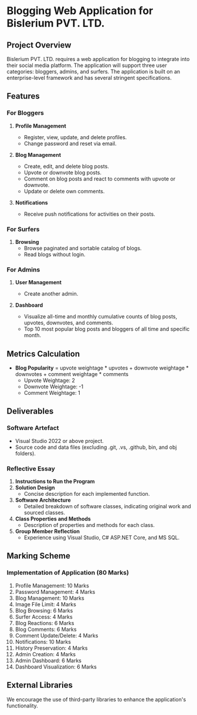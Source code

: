 # Blogging Web Application for Bislerium PVT. LTD.

## Project Overview

Bislerium PVT. LTD. requires a web application for blogging to integrate into their social media platform. The application will support three user categories: bloggers, admins, and surfers. The application is built on an enterprise-level framework and has several stringent specifications.

## Features

### For Bloggers

1. **Profile Management**
    - Register, view, update, and delete profiles.
    - Change password and reset via email.
   
2. **Blog Management**
    - Create, edit, and delete blog posts.
    - Upvote or downvote blog posts.
    - Comment on blog posts and react to comments with upvote or downvote.
    - Update or delete own comments.

3. **Notifications**
    - Receive push notifications for activities on their posts.

### For Surfers

1. **Browsing**
    - Browse paginated and sortable catalog of blogs.
    - Read blogs without login.

### For Admins

1. **User Management**
    - Create another admin.

2. **Dashboard**
    - Visualize all-time and monthly cumulative counts of blog posts, upvotes, downvotes, and comments.
    - Top 10 most popular blog posts and bloggers of all time and specific month.

## Metrics Calculation

- **Blog Popularity** = upvote weightage * upvotes + downvote weightage * downvotes + comment weightage * comments
    - Upvote Weightage: 2
    - Downvote Weightage: -1
    - Comment Weightage: 1

## Deliverables

### Software Artefact

- Visual Studio 2022 or above project.
- Source code and data files (excluding .git, .vs, .github, bin, and obj folders).

### Reflective Essay

1. **Instructions to Run the Program**
2. **Solution Design**
    - Concise description for each implemented function.
3. **Software Architecture**
    - Detailed breakdown of software classes, indicating original work and sourced classes.
4. **Class Properties and Methods**
    - Description of properties and methods for each class.
5. **Group Member Reflection**
    - Experience using Visual Studio, C# ASP.NET Core, and MS SQL.

## Marking Scheme

### Implementation of Application (80 Marks)

1. Profile Management: 10 Marks
2. Password Management: 4 Marks
3. Blog Management: 10 Marks
4. Image File Limit: 4 Marks
5. Blog Browsing: 6 Marks
6. Surfer Access: 4 Marks
7. Blog Reactions: 6 Marks
8. Blog Comments: 6 Marks
9. Comment Update/Delete: 4 Marks
10. Notifications: 10 Marks
11. History Preservation: 4 Marks
12. Admin Creation: 4 Marks
13. Admin Dashboard: 6 Marks
14. Dashboard Visualization: 6 Marks

## External Libraries

We encourage the use of third-party libraries to enhance the application's functionality.
